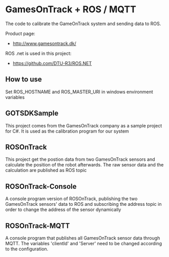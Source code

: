 # GamesOnTrack + ROS / MQTT
The code to calibrate the GameOnTrack system and sending data to ROS.

Product page:
* http://www.gamesontrack.dk/

ROS .net is used in this project:
* https://github.com/DTU-R3/ROS.NET

## How to use
Set ROS_HOSTNAME and ROS_MASTER_URI in windows environment variables

## GOTSDKSample
This project comes from the GamesOnTrack company as a sample project for C#. It is used as the calibration program for our system

## ROSOnTrack
This project get the postion data from two GamesOnTrack sensors and calculate the position of the robot afterwards. The raw sensor data and the calculation are published as ROS topic

## ROSOnTrack-Console
A console program version of ROSOnTrack, publishing the two GamesOnTrack sensors' data to ROS and subscribing the address topic in order to change the address of the sensor dynamically


## ROSOnTrack-MQTT

A console program that publishes all GamesOnTrack sensor data through MQTT. The variables 'clientId' and 'Server' need to be changed according to the configuration.

